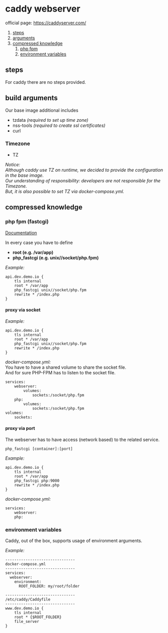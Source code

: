 # caddy webserver
official page: https://caddyserver.com/

1. [steps](#steps)
2. [arguments](#build-arguments)
3. [compressed knowledge](#compressed-knowledge)
   1. [php fpm](#php-fpm-fastcgi)
   2. [environment variables](#environment-variables)

## steps
For caddy there are no steps provided. 

## build arguments

Our base image additional includes
- tzdata _(required to set up time zone)_
- nss-tools _(required to create ssl certificates)_
- curl

### Timezone
- TZ

_Notice:_<br/>
_Although caddy use TZ on runtime, we decided to provide the configuration in the base image.<br/>
Our understanding of responsibility: developers are not responsible for the Timezone.<br/>But, it is also possible to set TZ via docker-compose.yml._

## compressed knowledge
### php fpm (fastcgi)
[Documentation](https://caddyserver.com/docs/caddyfile/directives/php_fastcgi)

In every case you have to define
- **root (e.g. /var/app)**
- **php_fastcgi (e.g. unix//socket/php.fpm)**

_Example:_ 
```
api.dev.demo.io {
    tls internal
    root * /var/app
    php_fastcgi unix//socket/php.fpm
    rewrite * /index.php
}
```
#### proxy via socket
_Example:_
```
api.dev.demo.io {
    tls internal
    root * /var/app
    php_fastcgi unix//socket/php.fpm
    rewrite * /index.php
}
```
_docker-compose.yml:_<br>
You have to have a shared volume to share the socket file.<br/>
And for sure PHP-FPM has to listen to the socket file.
```
services:
    webserver:
        volumes:
            sockets:/socket/php.fpm            
    php:
        volumes:
            sockets:/socket/php.fpm
volumes:
    sockets:
```
#### proxy via port
The webserver has to have access (network based) to the related service.<br/>
```
php_fastcgi [container]:[port]
```
_Example:_
```
api.dev.demo.io {
    tls internal
    root * /var/app
    php_fastcgi php:9000
    rewrite * /index.php
}
```
_docker-compose.yml:_
```
services:
    webserver:
    php:
```
### environment variables
Caddy, out of the box, supports usage of environment arguments.

_Example:_
```
-------------------------------
docker-compose.yml
-------------------------------
services:
  webserver:
    environment:
      ROOT_FOLDER: my/root/folder

-------------------------------
/etc/caddy/Caddyfile
-------------------------------
www.dev.demo.io {
    tls internal
    root * {$ROOT_FOLDER}
    file_server
}
```
